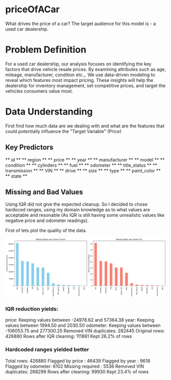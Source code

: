 # priceOfACar
What drives the price of a car? The target audience for this model is - a used car dealership. 

# Problem Definition
For a used car dealership, our analysis focuses on identifying the key factors that drive vehicle resale prices. 
By examining attributes such as age, mileage, manufacturer, condition etc.,. We use data-driven modeling to 
reveal which features most impact pricing. These insights will help the dealership for inventory management, 
set competitive prices, and target the vehicles consumers value most.

# Data Understanding
First find how much data are we dealing with and what are the features that could potentially influence the "Target Variable" (Price)

## Key Predictors

**  id  **
**  region  **
**  price  **
**  year  **
**  manufacturer  **
**  model  **
**  condition  **
**  cylinders  **
**  fuel  **
**  odometer  **
**  title_status  **
**  transmission  **
**  VIN  **
**  drive  **
**  size  **
**  type  **
**  paint_color  **
**  state  **

## Missing and Bad Values

Using IQR did not give the expected cleanup. So I decided to chose hardoced ranges, using my domain knowledge as to what values are acceptable and resonable (As IQR is still having some unrealistic values like negative price and odometer readings).

First of lets plot the quality of the data.

![Screenshot of Missing values per Column](images/missingValues.png)

### IQR reduction yields:

price: Keeping values between -24978.62 and 57364.38
year: Keeping values between 1994.50 and 2030.50
odometer: Keeping values between -106053.75 and 277300.25
Removed VIN duplicates: 282445
Original rows: 426880
Rows after IQR cleaning: 111861
Kept 26.2% of rows

### Hardcoded ranges yielded better

Total rows: 426880
Flagged by price   : 46439
Flagged by year    : 9618
Flagged by odometer: 6102
Missing required   : 5536
Removed VIN duplicates: 268299
Rows after cleaning: 99930
Kept 23.4% of rows






